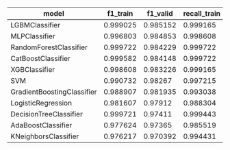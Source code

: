 | model                      | f1_train | f1_valid | recall_train | recall_valid | precision_train | precision_valid | accuracy_train |
|----------------------------|----------|----------|--------------|--------------|-----------------|-----------------|----------------|
| LGBMClassifier             | 0.999025 | 0.985152 |     0.999165 |     0.991553 |        0.998886 |        0.978833 |       0.998256 |
| MLPClassifier              | 0.996803 | 0.984853 |     0.998608 |     0.992853 |        0.995006 |        0.976982 |        0.99427 |
| RandomForestClassifier     | 0.999722 | 0.984229 |     0.999722 |     0.993502 |        0.999722 |        0.975128 |       0.999502 |
| CatBoostClassifier         | 0.999582 | 0.984148 |     0.999722 |     0.988304 |        0.999443 |        0.980026 |       0.999253 |
| XGBClassifier              | 0.998608 | 0.983226 |     0.999165 |     0.990253 |        0.998053 |        0.976297 |       0.997509 |
| SVM                        | 0.990732 |  0.98267 |     0.997215 |     0.994802 |        0.984332 |        0.970831 |       0.983308 |
| GradientBoostingClassifier | 0.988907 | 0.981935 |     0.993038 |     0.988954 |        0.984811 |        0.975016 |        0.98007 |
| LogisticRegression         | 0.981607 |  0.97912 |     0.988304 |     0.990253 |           0.975 |        0.968234 |       0.966866 |
| DecisionTreeClassifier     | 0.999721 |  0.97411 |     0.999443 |     0.977908 |               1 |        0.970342 |       0.999502 |
| AdaBoostClassifier         | 0.977624 |  0.97365 |     0.985519 |     0.984405 |        0.969855 |        0.963128 |       0.959641 |
| KNeighborsClassifier       | 0.976217 | 0.970392 |     0.994431 |     0.990253 |        0.958658 |        0.951311 |       0.956652 |